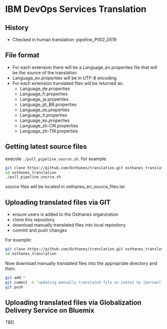# IBM DevOps Services Translation 

## History 
* Checked in human translation: pipeline_PII02_0519

## File format 
* For each extension there will be a Language_en.properties file that will be the source of the translation 
* Language_en.properties will be in UTF-8 encoding 
* For each extension translated files will be returned as: 
    - Language_de.properties
    - Language_fr.properties    
    - Language_ja.properties     
    - Language_pt_BR.properties  
    - Language_es.properties    
    - Language_it.properties     
    - Language_ko.properties     
    - Language_zh-CN.properties    
    - Language_zh-TW.properties
    
## Getting latest source files 
execute `./pull_pipeline_source.sh`.  For example: 
```bash 
git clone https://github.com/Osthanes/translation.git osthanes_translation
cd osthanes_translation
./pull_pipeline_source.sh
```
source files will be located in osthanes_en_source_files.tar

## Uploading translated files via GIT 
* ensure users is added to the Osthanes organization 
* clone this repository 
* download manually translated files into local repository
* commit and push changes 

For example: 
```bash 
git clone https://github.com/Osthanes/translation.git osthanes_translation
cd osthanes_translation
```
Now download manually translated files into the appropriate directory and then: 
```bash 
git add * 
git commit -m "updating manually translated file on [date] by [person]"
git push 
```

## Uploading translated files via Globalization Delivery Service on Bluemix 
TBD 

